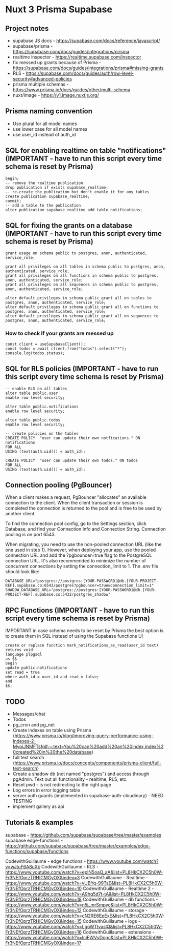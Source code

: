 # Nuxt 3 Prisma Supabase

## Project notes

-   supabase JS docs - https://supabase.com/docs/reference/javascript/
-   supabase/prisma - https://supabase.com/docs/guides/integrations/prisma
-   realtime inspector - https://realtime.supabase.com/inspector
-   fix messed up grants because of Prisma - https://supabase.com/docs/guides/integrations/prisma#missing-grants
-   RLS - https://supabase.com/docs/guides/auth/row-level-security#advanced-policies
-   prisma multiple schemas - https://www.prisma.io/docs/guides/other/multi-schema
-   nuxt/image - https://v1.image.nuxtjs.org/

## Prisma naming convention

-   Use plural for all model names
-   use lower case for all model names
-   use user_id instead of auth_id

## SQL for enabling realtime on table "notifications" (IMPORTANT - have to run this script every time schema is reset by Prisma)

    begin;
    -- remove the realtime publication
    drop publication if exists supabase_realtime;
    -- re-create the publication but don't enable it for any tables
    create publication supabase_realtime;
    commit;
    -- add a table to the publication
    alter publication supabase_realtime add table notifications;

## SQL for fixing the grants on a database (IMPORTANT - have to run this script every time schema is reset by Prisma)

    grant usage on schema public to postgres, anon, authenticated, service_role;

    grant all privileges on all tables in schema public to postgres, anon, authenticated, service_role;
    grant all privileges on all functions in schema public to postgres, anon, authenticated, service_role;
    grant all privileges on all sequences in schema public to postgres, anon, authenticated, service_role;

    alter default privileges in schema public grant all on tables to postgres, anon, authenticated, service_role;
    alter default privileges in schema public grant all on functions to postgres, anon, authenticated, service_role;
    alter default privileges in schema public grant all on sequences to postgres, anon, authenticated, service_role;

### How to check if your grants are messed up

    const client = useSupabaseClient();
    const todos = await client.from("todos").select("*");
    console.log(todos.status);

## SQL for RLS policies (IMPORTANT - have to run this script every time schema is reset by Prisma)

    -- enable RLS on all tables
    alter table public.user
    enable row level security;

    alter table public.notifications
    enable row level security;

    alter table public.todos
    enable row level security;

    -- create policies on the tables
    CREATE POLICY  "user can update their own notfications." ON notifications
    FOR ALL
    USING (text(auth.uid()) = auth_id);

    CREATE POLICY  "user can update their own todos." ON todos
    FOR ALL
    USING (text(auth.uid()) = auth_id);

## Connection pooling (PgBouncer)

When a client makes a request, PgBouncer "allocates" an available connection to the client. When the client transaction or session is completed the connection is returned to the pool and is free to be used by another client.

To find the connection pool config, go to the Settings section, click Database, and find your Connection Info and Connection String. Connection pooling is on port 6543.

When migrating, you need to use the non-pooled connection URL (like the one used in step 1). However, when deploying your app, use the pooled connection URL and add the ?pgbouncer=true flag to the PostgreSQL connection URL. It's also recommended to minimize the number of concurrent connections by setting the connection_limit to 1. The .env file should look like:

    DATABASE_URL="postgres://postgres:[YOUR-PASSWORD]@db.[YOUR-PROJECT-REF].supabase.co:6543/postgres?pgbouncer=true&connection_limit=1"
    SHADOW_DATABASE_URL="postgres://postgres:[YOUR-PASSWORD]@db.[YOUR-PROJECT-REF].supabase.co:5432/postgres_shadow"

## RPC Functions (IMPORTANT - have to run this script every time schema is reset by Prisma)

IMPORTANT in case schema needs to be reset by Prisma the best option is to create them in SQL instead of using the Supabase functions UI

    create or replace function mark_notifications_as_read(user_id text)
    returns void
    language plpgsql
    as $$
    begin
    update public.notifications
    set read = true
    where auth_id = user_id and read = false;
    end
    $$;

## TODO

-   Messages/chat
-   Todos
-   pg_cron and pg_net
-   Create indexes on table using Prisma (https://www.prisma.io/blog/improving-query-performance-using-indexes-2-MyoiJNMFTsfq#:~:text=You%20can%20add%20an%20index,index%20created%20in%20the%20database)
-   full text search (https://www.prisma.io/docs/concepts/components/prisma-client/full-text-search)
-   Create a shadow db (not named "postgres") and access through pgAdmin. Text out all functionality - realtime, RLS, etc.
-   Reset pwd - is not redirecting to the right page
-   Log errors in error logging table
-   server auth guards (implemented in supabase-auth-cloudinary) - NEED TESTING
-   implement gallery as api

## Tutorials & examples

supabase - https://github.com/supabase/supabase/tree/master/examples
supabase edge-functions - https://github.com/supabase/supabase/tree/master/examples/edge-functions/supabase/functions

CodewithGuillaume - edge functions - https://www.youtube.com/watch?v=wJtuF6A8uXk
CodewithGuillaume - RLS - https://www.youtube.com/watch?v=eplN5oaQ_aA&list=PL8HkCX2C5h0W-Fr3NEfOprzTRHICMGyOX&index=3
CodewithGuillaume - Realtime - https://www.youtube.com/watch?v=vUBYq-99TsE&list=PL8HkCX2C5h0W-Fr3NEfOprzTRHICMGyOX&index=10
CodewithGuillaume - Realtime 2 - https://www.youtube.com/watch?v=A9hq5d7t-tA&list=PL8HkCX2C5h0W-Fr3NEfOprzTRHICMGyOX&index=18
CodewithGuillaume - db functions - https://www.youtube.com/watch?v=n5j_mrSmpyc&list=PL8HkCX2C5h0W-Fr3NEfOprzTRHICMGyOX&index=12
CodewithGuillaume - storage - https://www.youtube.com/watch?v=cN2RE6EpExE&list=PL8HkCX2C5h0W-Fr3NEfOprzTRHICMGyOX&index=15
CodewithGuillaume - logs - https://www.youtube.com/watch?v=LgoWTIvaslQ&list=PL8HkCX2C5h0W-Fr3NEfOprzTRHICMGyOX&index=16
CodewithGuillaume - extensions - https://www.youtube.com/watch?v=IciFWVvDopc&list=PL8HkCX2C5h0W-Fr3NEfOprzTRHICMGyOX&index=17
